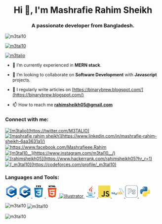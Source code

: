<h1 align="center">Hi 👋, I'm Mashrafie Rahim Sheikh</h1>
<h3 align="center">A passionate developer from Bangladesh.</h3>

<p align="left"> <img src="https://komarev.com/ghpvc/?username=m3tal10&label=Profile%20views&color=0e75b6&style=flat" alt="m3tal10" /> </p>

<p align="left"> <a href="https://github.com/ryo-ma/github-profile-trophy"><img src="https://github-profile-trophy.vercel.app/?username=m3tal10" alt="m3tal10" /></a> </p>

<p align="left"> <a href="https://twitter.com/m3talio" target="blank"><img src="https://img.shields.io/twitter/follow/m3talio?logo=twitter&style=for-the-badge" alt="m3talio" /></a> </p>

- 🌱 I’m currently experienced in **MERN stack**.

- 👯 I’m looking to collaborate on **Software Development** with **Javascript** projects.

- 📝 I regularly write articles on [https://binarybrew.blogspot.com/](https://binarybrew.blogspot.com/)

- 📫 How to reach me **rahimsheikh05@gmail.com**

<h3 align="left">Connect with me:</h3>
<p align="left">
<a href="https://twitter.com/m3talio" target="blank"><img align="center" src="https://raw.githubusercontent.com/rahuldkjain/github-profile-readme-generator/master/src/images/icons/Social/twitter.svg" alt="[m3talio](https://twitter.com/M3TALIO)" height="30" width="40" /></a>
<a href="https://linkedin.com/in/mashrafie rahim sheikh" target="blank"><img align="center" src="https://raw.githubusercontent.com/rahuldkjain/github-profile-readme-generator/master/src/images/icons/Social/linked-in-alt.svg" alt="[mashrafie rahim sheikh](https://www.linkedin.com/in/mashrafie-rahim-sheikh-6aa3631a1/)" height="30" width="40" /></a>
<a href="https://fb.com/mashrafie rahim sheikh" target="blank"><img align="center" src="https://raw.githubusercontent.com/rahuldkjain/github-profile-readme-generator/master/src/images/icons/Social/facebook.svg" alt="https://www.facebook.com/Mashrafieee.Rahim" height="30" width="40" /></a>
<a href="https://instagram.com/m3tal10__" target="blank"><img align="center" src="https://raw.githubusercontent.com/rahuldkjain/github-profile-readme-generator/master/src/images/icons/Social/instagram.svg" alt="[m3tal10__](https://www.instagram.com/m3tal10__/)" height="30" width="40" /></a>
<a href="https://www.hackerrank.com/rahimsheikh05" target="blank"><img align="center" src="https://raw.githubusercontent.com/rahuldkjain/github-profile-readme-generator/master/src/images/icons/Social/hackerrank.svg" alt="[rahimsheikh05](https://www.hackerrank.com/rahimsheikh05?hr_r=1)" height="30" width="40" /></a>
<a href="https://codeforces.com/profile/_m3tal10" target="blank"><img align="center" src="https://raw.githubusercontent.com/rahuldkjain/github-profile-readme-generator/master/src/images/icons/Social/codeforces.svg" alt="[_m3tal10](https://codeforces.com/profile/_m3tal10)" height="30" width="40" /></a>
</p>

<h3 align="left">Languages and Tools:</h3>
<p align="left"> <a href="https://www.cprogramming.com/" target="_blank" rel="noreferrer"> <img src="https://raw.githubusercontent.com/devicons/devicon/master/icons/c/c-original.svg" alt="c" width="40" height="40"/> </a> <a href="https://www.w3schools.com/cpp/" target="_blank" rel="noreferrer"> <img src="https://raw.githubusercontent.com/devicons/devicon/master/icons/cplusplus/cplusplus-original.svg" alt="cplusplus" width="40" height="40"/> </a> <a href="https://www.w3schools.com/css/" target="_blank" rel="noreferrer"> <img src="https://raw.githubusercontent.com/devicons/devicon/master/icons/css3/css3-original-wordmark.svg" alt="css3" width="40" height="40"/> </a> <a href="https://www.w3.org/html/" target="_blank" rel="noreferrer"> <img src="https://raw.githubusercontent.com/devicons/devicon/master/icons/html5/html5-original-wordmark.svg" alt="html5" width="40" height="40"/> </a> <a href="https://www.adobe.com/in/products/illustrator.html" target="_blank" rel="noreferrer"> <img src="https://www.vectorlogo.zone/logos/adobe_illustrator/adobe_illustrator-icon.svg" alt="illustrator" width="40" height="40"/> </a> <a href="https://www.java.com" target="_blank" rel="noreferrer"> <img src="https://raw.githubusercontent.com/devicons/devicon/master/icons/java/java-original.svg" alt="java" width="40" height="40"/> </a> <a href="https://developer.mozilla.org/en-US/docs/Web/JavaScript" target="_blank" rel="noreferrer"> <img src="https://raw.githubusercontent.com/devicons/devicon/master/icons/javascript/javascript-original.svg" alt="javascript" width="40" height="40"/> </a> <a href="https://www.mysql.com/" target="_blank" rel="noreferrer"> <img src="https://raw.githubusercontent.com/devicons/devicon/master/icons/mysql/mysql-original-wordmark.svg" alt="mysql" width="40" height="40"/> </a> <a href="https://www.photoshop.com/en" target="_blank" rel="noreferrer"> <img src="https://raw.githubusercontent.com/devicons/devicon/master/icons/photoshop/photoshop-line.svg" alt="photoshop" width="40" height="40"/> </a> <a href="https://www.python.org" target="_blank" rel="noreferrer"> <img src="https://raw.githubusercontent.com/devicons/devicon/master/icons/python/python-original.svg" alt="python" width="40" height="40"/> </a> </p>

<p><img align="left" src="https://github-readme-stats.vercel.app/api/top-langs?username=m3tal10&show_icons=true&locale=en&layout=compact" alt="m3tal10" /></p>

<p>&nbsp;<img align="center" src="https://github-readme-stats.vercel.app/api?username=m3tal10&show_icons=true&locale=en" alt="m3tal10" /></p>

<p><img align="center" src="https://github-readme-streak-stats.herokuapp.com/?user=m3tal10&" alt="m3tal10" /></p>
